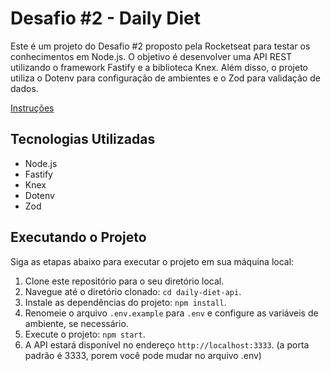 # Desafio #2 - Daily Diet 

Este é um projeto do Desafio #2 proposto pela Rocketseat para testar os conhecimentos em Node.js. O objetivo é desenvolver uma API REST utilizando o framework Fastify e a biblioteca Knex. Além disso, o projeto utiliza o Dotenv para configuração de ambientes e o Zod para validação de dados.

[Instruções](https://efficient-sloth-d85.notion.site/Desafio-02-be7cdb37aaf74ba898bc6336427fa410)
## Tecnologias Utilizadas

- Node.js
- Fastify
- Knex
- Dotenv
- Zod

## Executando o Projeto

Siga as etapas abaixo para executar o projeto em sua máquina local:

1. Clone este repositório para o seu diretório local.
2. Navegue até o diretório clonado: `cd daily-diet-api`.
3. Instale as dependências do projeto: `npm install`.
4. Renomeie o arquivo `.env.example` para `.env` e configure as variáveis de ambiente, se necessário.
5. Execute o projeto: `npm start`.
6. A API estará disponível no endereço `http://localhost:3333`. 
(a porta padrão é 3333, porem você pode mudar no arquivo .env)


